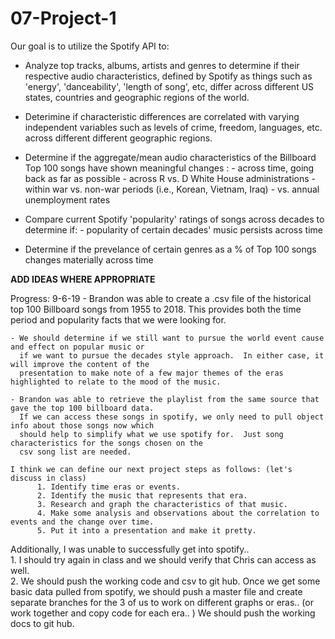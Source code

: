 # 07-Project-1

Our goal is to utilize the Spotify API to:

  - Analyze top tracks, albums, artists and genres to determine if their respective audio characteristics, defined by Spotify as things such as 'energy', 'danceability', 'length of song', etc, differ across different US states, countries and geographic regions of the world. 
  
  - Deterimine if characteristic differences are correlated with varying independent variables such as levels of crime, freedom,    languages, etc. across different different geographic regions.
  
  - Determine if the aggregate/mean audio characteristics of the Billboard Top 100 songs have shown meaningful changes :
        - across time, going back as far as possible
        - across R vs. D White House administrations
        - within war vs. non-war periods (i.e., Korean, Vietnam, Iraq)
        - vs. annual unemployment rates

  - Compare current Spotify 'popularity' ratings of songs across decades to determine if:
        - popularity of certain decades' music persists across time
  
  - Determine if the prevelance of certain genres as a % of Top 100 songs changes materially across time 
  
  ************ADD IDEAS WHERE APPROPRIATE************ 

  Progress: 9-6-19
    - Brandon was able to create a .csv file of the historical top 100 Billboard songs from 1955 to 2018.
        This provides both the time period and popularity facts that we were looking for.
        
    - We should determine if we still want to pursue the world event cause and effect on popular music or 
      if we want to pursue the decades style approach.  In either case, it will improve the content of the 
      presentation to make note of a few major themes of the eras highlighted to relate to the mood of the music.
    
    - Brandon was able to retrieve the playlist from the same source that gave the top 100 billboard data.
      If we can access these songs in spotify, we only need to pull object info about those songs now which
      should help to simplify what we use spotify for.  Just song characteristics for the songs chosen on the
      csv song list are needed.
    
    I think we can define our next project steps as follows: (let's discuss in class)
          1. Identify time eras or events.
          2. Identify the music that represents that era.
          3. Research and graph the characteristics of that music.
          4. Make some analysis and observations about the correlation to events and the change over time.
          5. Put it into a presentation and make it pretty.
          
   Additionally, I was unable to successfully get into spotify..  
          1. I should try again in class and we should verify that Chris can access as well.  
          2. We should push the working code and csv to git hub.  Once we get some basic data pulled from spotify, we should push a master file and create separate branches for the 3 of us to work on different graphs or eras..  (or work together and copy code for each era..  )
   We should push the working docs to git hub.
